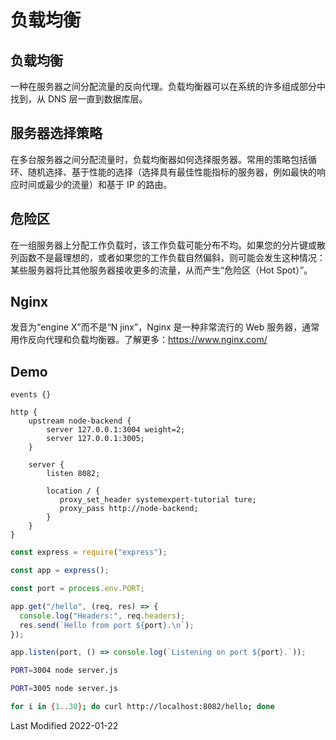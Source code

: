 # 负载均衡

## 负载均衡

一种在服务器之间分配流量的反向代理。负载均衡器可以在系统的许多组成部分中找到，从 DNS 层一直到数据库层。

## 服务器选择策略

在多台服务器之间分配流量时，负载均衡器如何选择服务器。常用的策略包括循环、随机选择、基于性能的选择（选择具有最佳性能指标的服务器，例如最快的响应时间或最少的流量）和基于 IP 的路由。

## 危险区

在一组服务器上分配工作负载时，该工作负载可能分布不均。如果您的分片键或散列函数不是最理想的，或者如果您的工作负载自然偏斜，则可能会发生这种情况：某些服务器将比其他服务器接收更多的流量，从而产生“危险区（Hot Spot）”。

## Nginx

发音为“engine X”而不是“N jinx”，Nginx 是一种非常流行的 Web 服务器，通常用作反向代理和负载均衡器。了解更多：https://www.nginx.com/

## Demo

```nginx
events {}

http {
    upstream node-backend {
        server 127.0.0.1:3004 weight=2;
        server 127.0.0.1:3005;
    }

    server {
        listen 8082;

        location / {
           proxy_set_header systemexpert-tutorial ture;
           proxy_pass http://node-backend;
        }
    }
}
```

```js
const express = require("express");

const app = express();

const port = process.env.PORT;

app.get("/hello", (req, res) => {
  console.log("Headers:", req.headers);
  res.send(`Hello from port ${port}.\n`);
});

app.listen(port, () => console.log(`Listening on port ${port}.`));
```

```bash
PORT=3004 node server.js
```

```bash
PORT=3005 node server.js
```

```bash
for i in {1..30}; do curl http://localhost:8082/hello; done
```

Last Modified 2022-01-22

